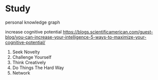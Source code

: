 # Study
personal knowledge graph

increase cognitive potential
https://blogs.scientificamerican.com/guest-blog/you-can-increase-your-intelligence-5-ways-to-maximize-your-cognitive-potential/
1. Seek Novelty
2. Challenge Yourself
3. Think Creatively
4. Do Things The Hard Way
5. Network
